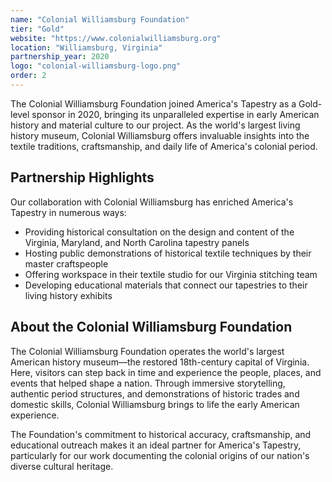 ```yaml
---
name: "Colonial Williamsburg Foundation"
tier: "Gold"
website: "https://www.colonialwilliamsburg.org"
location: "Williamsburg, Virginia"
partnership_year: 2020
logo: "colonial-williamsburg-logo.png"
order: 2
---
```


The Colonial Williamsburg Foundation joined America's Tapestry as a Gold-level sponsor in 2020, bringing its unparalleled expertise in early American history and material culture to our project. As the world's largest living history museum, Colonial Williamsburg offers invaluable insights into the textile traditions, craftsmanship, and daily life of America's colonial period.

## Partnership Highlights

Our collaboration with Colonial Williamsburg has enriched America's Tapestry in numerous ways:

- Providing historical consultation on the design and content of the Virginia, Maryland, and North Carolina tapestry panels
- Hosting public demonstrations of historical textile techniques by their master craftspeople
- Offering workspace in their textile studio for our Virginia stitching team
- Developing educational materials that connect our tapestries to their living history exhibits

## About the Colonial Williamsburg Foundation

The Colonial Williamsburg Foundation operates the world's largest American history museum—the restored 18th-century capital of Virginia. Here, visitors can step back in time and experience the people, places, and events that helped shape a nation. Through immersive storytelling, authentic period structures, and demonstrations of historic trades and domestic skills, Colonial Williamsburg brings to life the early American experience.

The Foundation's commitment to historical accuracy, craftsmanship, and educational outreach makes it an ideal partner for America's Tapestry, particularly for our work documenting the colonial origins of our nation's diverse cultural heritage.

